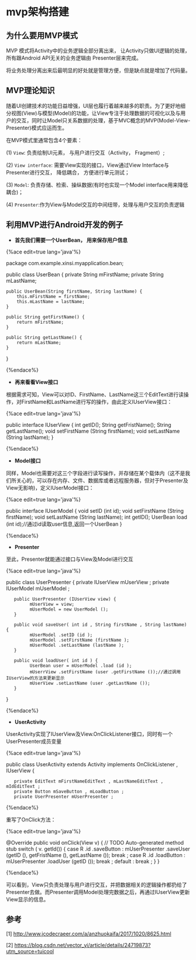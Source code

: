 # mvp架构搭建

## 为什么要用MVP模式

MVP 模式将Activity中的业务逻辑全部分离出来， 让Activity只做UI逻辑的处理， 所有跟Android API无关的业务逻辑由
Presenter层来完成。

将业务处理分离出来后最明显的好处就是管理方便，但是缺点就是增加了代码量。

## MVP理论知识

随着UI创建技术的功能日益增强，UI层也履行着越来越多的职责。为了更好地细分视图(View)与模型(Model)的功能，让View专注于处理数据的可视化以及与用户的交互，同时让Model只关系数据的处理，基于MVC概念的MVP(Model-View-Presenter)模式应运而生。

在MVP模式里通常包含4个要素：

(1) `View`: 负责绘制UI元素， 与用户进行交互（Activity， Fragment）;

(2) `View interface`: 需要View实现的接口，View通过View Interface与Presenter进行交互， 降低耦合， 方便进行单元测试；

(3) `Model`: 负责存储、检索、操纵数据(有时也实现一个Model interface用来降低耦合)；

(4) `Presenter`:作为View与Model交互的中间纽带，处理与用户交互的负责逻辑


## 利用MVP进行Android开发的例子

- **首先我们需要一个UserBean， 用来保存用户信息**

{%ace edit=true lang='java'%}

package com.example.xinsi.myapplication.bean;

public class UserBean {
    private String mFirstName;
    private String mLastName;

    public UserBean(String firstName, String lastName) {
        this.mFirstName = firstName;
        this.mLastName = lastName;
    }

    public String getFirstName() {
        return mFirstName;
    }

    public String getLastName() {
        return mLastName;
    }
}


{%endace%}


- **再来看看View接口**

根据需求可知，View可以对ID、FirstName、LastName这三个EditText进行读操作，对FirstName和LastName进行写的操作，由此定义IUserView接口：

{%ace edit=true lang='java'%}

public interface IUserView {
       int getID();
       String getFristName();
       String getLastName();
       void setFirstName (String firstName);
       void setLastName (String lastName);
}

{%endace%}

- **Model接口**

同样，Model也需要对这三个字段进行读写操作，并存储在某个载体内（这不是我们所关心的，可以存在内存、文件、数据库或者远程服务器，但对于Presenter及View无影响)，定义IUserModel接口：

{%ace edit=true lang='java'%}

public interface IUserModel {
       void setID (int id);
       void setFirstName (String firstName);
       void setLastName (String lastName);
       int getID();
       UserBean load (int id);//通过id读取user信息,返回一个UserBean
}

{%endace%}

- **Presenter**

至此，Presenter就能通过接口与View及Model进行交互

{%ace edit=true lang='java'%}

public class UserPresenter {
       private IUserView mUserView ;
       private IUserModel mUserModel ;

       public UserPresenter (IUserView view) {
             mUserView = view;
             mUserModel = new UserModel ();
       }

       public void saveUser( int id , String firstName , String lastName) {
             mUserModel .setID (id );
             mUserModel .setFirstName (firstName );
             mUserModel .setLastName (lastName );
       }

       public void loadUser( int id ) {
             UserBean user = mUserModel .load (id );
             mUserrView .setFirstName (user .getFirstName ());//通过调用IUserView的方法来更新显示
             mUserView .setLastName (user .getLastName ());
       }
}

{%endace%}

- **UserActivity**

UserActivity实现了IUserView及View.OnClickListener接口，同时有一个UserPresenter成员变量

{%ace edit=true lang='java'%}

public class UserActivity extends Activity implements OnClickListener ,
             IUserView {

       private EditText mFirstNameEditText , mLastNameEditText , mIdEditText ;
       private Button mSaveButton , mLoadButton ;
       private UserPresenter mUserPresenter ;

{%endace%}


重写了OnClick方法：

{%ace edit=true lang='java'%}

@Override
       public void onClick(View v) {
             // TODO Auto-generated method stub
             switch ( v. getId()) {
             case R .id .saveButton :
                   mUserPresenter .saveUser (getID (), getFristName (),
                               getLastName ());
                   break ;
             case R .id .loadButton :
                   mUserPresenter .loadUser (getID ());
                   break ;
             default :
                   break ;
             }
       }

{%endace%}


可以看到，View只负责处理与用户进行交互，并把数据相关的逻辑操作都扔给了Presenter去做。而Presenter调用Model处理完数据之后，再通过IUserView更新View显示的信息。

## 参考

[1] http://www.jcodecraeer.com/a/anzhuokaifa/2017/1020/8625.html

[2] https://blog.csdn.net/vector_yi/article/details/24719873?utm_source=tuicool